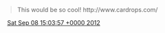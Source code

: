 > This would be so cool\! http://www\.cardrops\.com/

<img src="../../media/tweet.ico" width="12" /> [Sat Sep 08 15:03:57 +0000 2012](https://twitter.com/DromerDenker/status/244451009802416128)